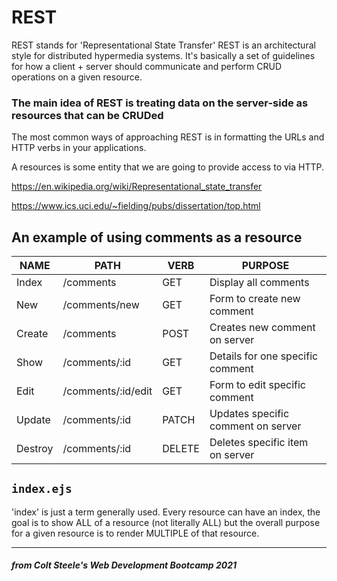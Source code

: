 # REST

REST stands for 'Representational State Transfer'
REST is an architectural style for distributed hypermedia systems.
It's basically a set of guidelines for how a client + server should communicate and perform CRUD operations on a given resource. 

### The main idea of REST is treating data on the server-side as resources that can be CRUDed

The most common ways of approaching REST is in formatting the URLs and HTTP verbs in your applications. 

A resources is some entity that we are going to provide access to via HTTP. 

https://en.wikipedia.org/wiki/Representational_state_transfer

https://www.ics.uci.edu/~fielding/pubs/dissertation/top.html

## An example of using comments as a resource

| NAME | PATH | VERB | PURPOSE | 
| --- | --- | --- | --- |
| Index | /comments | GET | Display all comments |
| New | /comments/new | GET | Form to create new comment | 
| Create | /comments | POST | Creates new comment on server | 
| Show | /comments/:id | GET | Details for one specific comment | 
| Edit | /comments/:id/edit | GET | Form to edit specific comment | 
| Update | /comments/:id | PATCH | Updates specific comment on server | 
| Destroy | /comments/:id | DELETE | Deletes specific item on server | 

## `index.ejs`
'index' is just a term generally used. Every resource can have an index, the goal is to show ALL of a resource (not literally ALL) but the overall purpose for a given resource is to render MULTIPLE of that resource.

---
##### *from Colt Steele's Web Development Bootcamp 2021*